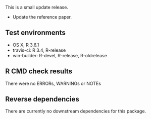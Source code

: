 This is a small update release.
* Update the reference paper.

## Test environments
* OS X, R 3.6.1
* travis-ci: R 3.4, R-release
* win-builder: R-devel, R-release, R-oldrelease

## R CMD check results

There were no ERRORs, WARNINGs or NOTEs

## Reverse dependencies

There are currently no downstream dependencies for this package.
